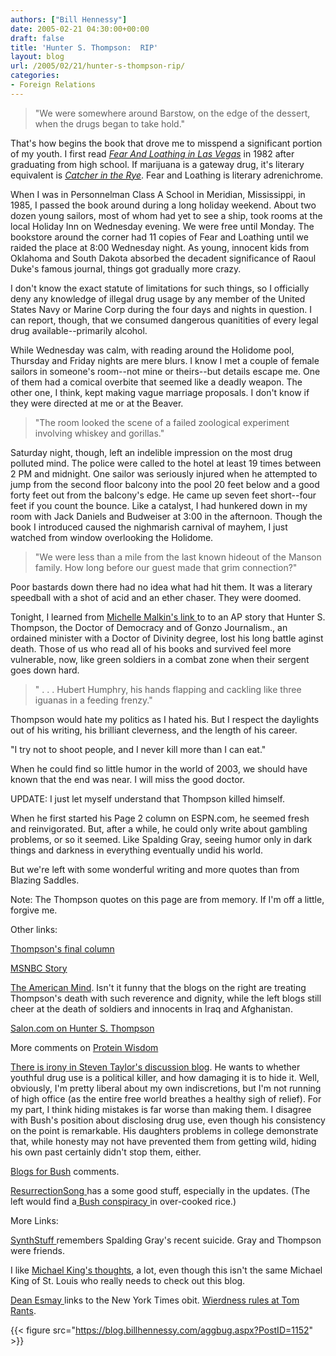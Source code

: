 ```yaml
---
authors: ["Bill Hennessy"]
date: 2005-02-21 04:30:00+00:00
draft: false
title: 'Hunter S. Thompson:  RIP'
layout: blog
url: /2005/02/21/hunter-s-thompson-rip/
categories:
- Foreign Relations
---
```


> 

> 
> "We were somewhere around Barstow, on the edge of the dessert, when the drugs began to take hold."
> 
> 




That's how begins the book that drove me to misspend a significant portion of my youth. I first read _[Fear And Loathing in Las Vegas](https://www.amazon.com/exec/obidos/external-search?search-type=ss&tag=hennesssview-20&keyword=0679785892&index=books)_ in 1982 after graduating from high school. If marijuana is a gateway drug, it's literary equivalent is _[Catcher in the Rye](https://www.amazon.com/exec/obidos/external-search?search-type=ss&tag=hennesssview-20&keyword=Catcher%20in%20the%20Rye&index=books)_. Fear and Loathing is literary adrenichrome.




When I was in Personnelman Class A School in Meridian, Mississippi, in 1985, I passed the book around during a long holiday weekend. About two dozen young sailors, most of whom had yet to see a ship, took rooms at the local Holiday Inn on Wednesday evening. We were free until Monday. The bookstore around the corner had 11 copies of Fear and Loathing until we raided the place at 8:00 Wednesday night. As young, innocent kids from Oklahoma and South Dakota absorbed the decadent significance of Raoul Duke's famous journal, things got gradually more crazy.




I don't know the exact statute of limitations for such things, so I officially deny any knowledge of illegal drug usage by any member of the United States Navy or Marine Corp during the four days and nights in question. I can report, though, that we consumed dangerous quanitities of every legal drug available--primarily alcohol.




While Wednesday was calm, with reading around the Holidome pool, Thursday and Friday nights are mere blurs. I know I met a couple of female sailors in someone's room--not mine or theirs--but details escape me. One of them had a comical overbite that seemed like a deadly weapon. The other one, I think, kept making vague marriage proposals. I don't know if they were directed at me or at the Beaver.




> 

> 
> "The room looked the scene of a failed zoological experiment involving whiskey and gorillas."
> 
> 




Saturday night, though, left an indelible impression on the most drug polluted mind. The police were called to the hotel at least 19 times between 2 PM and midnight. One sailor was seriously injured when he attempted to jump from the second floor balcony into the pool 20 feet below and a good forty feet out from the balcony's edge. He came up seven feet short--four feet if you count the bounce. Like a catalyst, I had hunkered down in my room with Jack Daniels and Budweiser at 3:00 in the afternoon. Though the book I introduced caused the nighmarish carnival of mayhem, I just watched from window overlooking the Holidome.




> 

> 
> "We were less than a mile from the last known hideout of the Manson family. How long before our guest made that grim connection?"
> 
> 




Poor bastards down there had no idea what had hit them. It was a literary speedball with a shot of acid and an ether chaser. They were doomed. 




Tonight, I learned from [Michelle Malkin's link ](https://michellemalkin.com/archives/001559.htm)to to an AP story that Hunter S. Thompson, the Doctor of Democracy and of Gonzo Journalism., an ordained minister with a Doctor of Divinity degree, lost his long battle aginst death. Those of us who read all of his books and survived feel more vulnerable, now, like green soldiers in a combat zone when their sergent goes down hard.




> 

> 
> " . . . Hubert Humphry, his hands flapping and cackling like three iguanas in a feeding frenzy."
> 
> 




Thompson would hate my politics as I hated his. But I respect the daylights out of his writing, his brilliant cleverness, and the length of his career.




"I try not to shoot people, and I never kill more than I can eat."




When he could find so little humor in the world of 2003, we should have known that the end was near. I will miss the good doctor.




UPDATE: I just let myself understand that Thompson killed himself.




When he first started his Page 2 column on ESPN.com, he seemed fresh and reinvigorated. But, after a while, he could only write about gambling problems, or so it seemed. Like Spalding Gray, seeing humor only in dark things and darkness in everything eventually undid his world.




But we're left with some wonderful writing and more quotes than from Blazing Saddles. 




Note: The Thompson quotes on this page are from memory. If I'm off a little, forgive me.




Other links:




[Thompson's final column](https://sports.espn.go.com/espn/page2/story?page=thompson/050216)




[MSNBC Story](https://www.msnbc.msn.com/id/7005168/)




[The American Mind](https://www.theamericanmind.com/mt-test/archives/016443.html). Isn't it funny that the blogs on the right are treating Thompson's death with such reverence and dignity, while the left blogs still cheer at the death of soldiers and innocents in Iraq and Afghanistan.




[Salon.com on Hunter S. Thompson](https://www.salon.com/news/feature/2003/02/03/thompson/)




More comments on [Protein Wisdom](https://www.celluloid-wisdom.com/pw/index.php?/weblog/entry/17984/)




[There is irony in Steven Taylor's discussion blog](https://www.poliblogger.com/index.php?p=6281). He wants to whether youthful drug use is a political killer, and how damaging it is to hide it. Well, obviously, I'm pretty liberal about my own indiscretions, but I'm not running of high office (as the entire free world breathes a healthy sigh of relief). For my part, I think hiding mistakes is far worse than making them. I disagree with Bush's position about disclosing drug use, even though his consistency on the point is remarkable. His daughters problems in college demonstrate that, while honesty may not have prevented them from getting wild, hiding his own past certainly didn't stop them, either.




[Blogs for Bush](https://www.blogsforbush.com/mt/archives/003763.html) comments.




[ResurrectionSong ](https://www.resurrectionsong.com/archives/003824.html)has a some good stuff, especially in the updates. (The left would find a[ Bush conspiracy ](https://www.dailykos.com/story/2005/2/20/232553/829)in over-cooked rice.)




More Links:




[SynthStuff ](https://www.synthstuff.com/mt/archives/individual/2005/02/crap_hunter_s_thompson_dead_by_his_own_hand.html)remembers Spalding Gray's recent suicide. Gray and Thompson were friends. 




I like [Michael King's thoughts](https://mhking.mu.nu/archives/068303.php), a lot, even though this isn't the same Michael King of St. Louis who really needs to check out this blog.




[Dean Esmay ](https://www.deanesmay.com/posts/1108971024.shtml)links to the New York Times obit. [Wierdness rules at Tom Rants](https://www.tom-hanna.org/?p=544).

{{< figure src="https://blog.billhennessy.com/aggbug.aspx?PostID=1152" >}}

